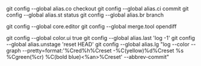 git config --global alias.co checkout
git config --global alias.ci commit
git config --global alias.st status
git config --global alias.br branch

git config --global core.editor
git config --global merge.tool opendiff

git config --global color.ui true
git config --global alias.last 'log -1'
git config --global alias.unstage 'reset HEAD'
git config --global alias.lg "log --color --graph --pretty=format:'%Cred%h%Creset -%C(yellow)%d%Creset %s %Cgreen(%cr) %C(bold blue)<%an>%Creset' --abbrev-commit"